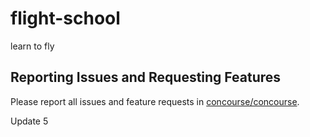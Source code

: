 # flight-school
learn to fly

## Reporting Issues and Requesting Features

Please report all issues and feature requests in [concourse/concourse](https://github.com/concourse/concourse/issues).

Update 5
